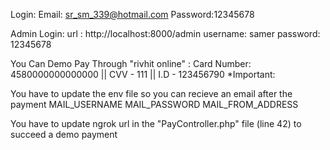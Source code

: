Login: Email: sr_sm_339@hotmail.com Password:12345678

Admin Login: url : http://localhost:8000/admin username: samer password: 12345678

You Can Demo Pay Through "rivhit online" : Card Number: 4580000000000000 || CVV - 111 || I.D - 123456790
*Important:

You have to update the env file so you can recieve an email after the payment MAIL_USERNAME MAIL_PASSWORD MAIL_FROM_ADDRESS

You have to update ngrok url in the "PayController.php" file (line 42) to succeed a demo payment
